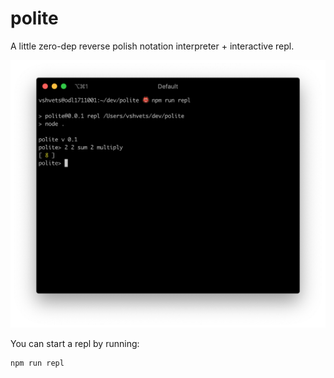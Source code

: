 # polite


A little zero-dep reverse polish notation interpreter + interactive repl.

![screenshot](./screenshot.png)

You can start a repl by running:
```
npm run repl
```